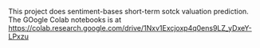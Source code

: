 This project does sentiment-bases short-term sotck valuation prediction. 
The GOogle Colab notebooks is at https://colab.research.google.com/drive/1Nxv1Excjoxp4q0ens9LZ_yDxeY-LPxzu
